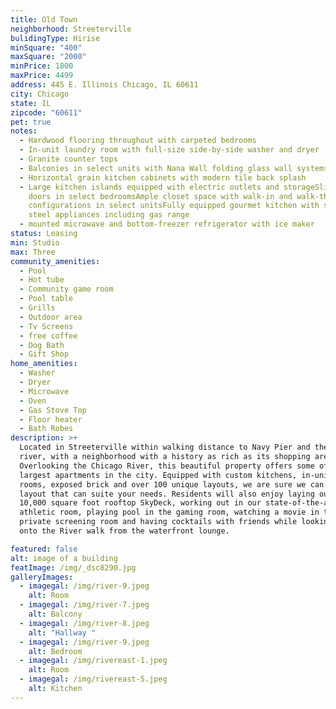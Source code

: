 ```yaml
---
title: Old Town
neighborhood: Streeterville
bulidingType: Hirise
minSquare: "400"
maxSquare: "2000"
minPrice: 1800
maxPrice: 4499
address: 445 E. Illinois Chicago, IL 60611
city: Chicago
state: IL
zipcode: "60611"
pet: true
notes:
  - Hardwood flooring throughout with carpeted bedrooms
  - In-unit laundry room with full-size side-by-side washer and dryer
  - Granite counter tops
  - Balconies in select units with Nana Wall folding glass wall systems
  - Horizontal grain kitchen cabinets with modern tile back splash
  - Large kitchen islands equipped with electric outlets and storageSliding barn
    doors in select bedroomsAmple closet space with walk-in and walk-through
    configurations in select unitsFully equipped gourmet kitchen with stainless
    steel appliances including gas range
  - mounted microwave and bottom-freezer refrigerator with ice maker
status: Leasing
min: Studio
max: Three
community_amenities:
  - Pool
  - Hot tube
  - Community game room
  - Pool table
  - Grills
  - Outdoor area
  - Tv Screens
  - free coffee
  - Dog Bath
  - Gift Shop
home_amenities:
  - Washer
  - Dryer
  - Microwave
  - Oven
  - Gas Stove Top
  - Floor heater
  - Bath Robes
description: >+
  Located in Streeterville within walking distance to Navy Pier and the lake and
  river, with a neighborhood with a history as rich as its shopping areas.
  Overlooking the Chicago River, this beautiful property offers some of the
  largest apartments in the city. Equipped with custom kitchens, in-unit laundry
  rooms, exposed brick and over 100 unique layouts, we are sure we can find a
  layout that can suite your needs. Residents will also enjoy laying out on the
  10,000 square foot rooftop SkyDeck, working out in our state-of-the-art
  athletic room, playing pool in the gaming room, watching a movie in the
  private screening room and having cocktails with friends while looking out
  onto the River walk from the waterfront lounge.

featured: false
alt: image of a building
featImage: /img/_dsc8290.jpg
galleryImages:
  - imagegal: /img/river-9.jpeg
    alt: Room
  - imagegal: /img/river-7.jpeg
    alt: Balcony
  - imagegal: /img/river-8.jpeg
    alt: "Hallway "
  - imagegal: /img/river-9.jpeg
    alt: Bedroom
  - imagegal: /img/rivereast-1.jpeg
    alt: Room
  - imagegal: /img/rivereast-5.jpeg
    alt: Kitchen
---
```

